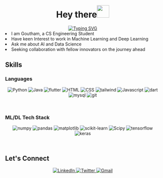 <h1 align="center">Hey there<img src="https://raw.githubusercontent.com/aemmadi/aemmadi/master/wave.gif" width="40"></h1>
<div align = "center">
<a href="https://git.io/typing-svg"><img src="https://readme-typing-svg.demolab.com?font=Fira+Code&weight=500&size=25&pause=1000&color=F730EB&center=true&vCenter=true&random=false&width=1000&height=100&lines=Machine+Learning+Enthusiast;Working+with+Fascinating+Models;Programmer;CS+Engineer+in+Profession" alt="Typing SVG" /></a>
</div>

<li>I am Goutham, a CS Engineering Student</li>
<li>Have keen Interest to work in Machine Learning and Deep Learning</li>
<li>Ask me about AI and Data Science</li>
<li>Seeking collaboration with fellow innovators on the journey ahead</li>


<h2>Skills</h2>
<h3>Languages</h3>
<p align = "center">
  <img src="https://img.shields.io/badge/python-3670A0?style=for-the-badge&logo=python&logoColor=ffdd54" alt="Python">
  <img src="https://img.shields.io/badge/java-%23ED8B00.svg?style=for-the-badge&logo=openjdk&logoColor=white" alt="Java">
  <img src='https://img.shields.io/badge/Flutter-%2302569B.svg?style=for-the-badge&logo=Flutter&logoColor=white' alt='flutter'>
  <img src="https://img.shields.io/badge/html5-%23E34F26.svg?style=for-the-badge&logo=html5&logoColor=white" alt="HTML">
  <img src="https://img.shields.io/badge/css3-%231572B6.svg?style=for-the-badge&logo=css3&logoColor=white" alt="CSS">
  <img src='https://img.shields.io/badge/tailwindcss-%2338B2AC.svg?style=for-the-badge&logo=tailwind-css&logoColor=white' alt='tailwind'>
  <img src="https://img.shields.io/badge/javascript-%23323330.svg?style=for-the-badge&logo=javascript&logoColor=%23F7DF1E" alt="Javascript">
  <img src="https://img.shields.io/badge/dart-%230175C2.svg?style=for-the-badge&logo=dart&logoColor=white" alt="dart">
  <img src='https://img.shields.io/badge/mysql-4479A1.svg?style=for-the-badge&logo=mysql&logoColor=white' alt='mysql'>
  <img src='https://img.shields.io/badge/git-%23F05033.svg?style=for-the-badge&logo=git&logoColor=white' alt='git'>
</p>
<br>
<h3>ML/DL Tech Stack</h3>
<p align = 'center'>
  <img src='https://img.shields.io/badge/numpy-%23013243.svg?style=for-the-badge&logo=numpy&logoColor=white' alt='numpy'>
  <img src='https://img.shields.io/badge/pandas-%23150458.svg?style=for-the-badge&logo=pandas&logoColor=white' alt='pandas'>
  <img src='https://img.shields.io/badge/Matplotlib-%23ffffff.svg?style=for-the-badge&logo=Matplotlib&logoColor=black' alt='matplotlib'>
  <img src='https://img.shields.io/badge/scikit--learn-%23F7931E.svg?style=for-the-badge&logo=scikit-learn&logoColor=white' alt='scikit-learn'>
  <img src='https://img.shields.io/badge/SciPy-%230C55A5.svg?style=for-the-badge&logo=scipy&logoColor=%white' alt='Scipy'>
  <img src='https://img.shields.io/badge/TensorFlow-%23FF6F00.svg?style=for-the-badge&logo=TensorFlow&logoColor=white' alt='tensorflow'>
  <img src='https://img.shields.io/badge/Keras-%23D00000.svg?style=for-the-badge&logo=Keras&logoColor=white' alt='keras'>
</p>
<br>
<h2>Let's Connect</h2>
<p align="center">
   <a href="https://www.linkedin.com/in/goutham-kumar-s-65a635224/" target="_blank">
    <img src="https://img.shields.io/badge/linkedin-%230077B5.svg?style=for-the-badge&logo=linkedin&logoColor=white" alt="LinkedIn">
  </a>
   <a href="https://twitter.com/goutham025">
    <img src="https://img.shields.io/badge/X-%23000000.svg?style=for-the-badge&logo=X&logoColor=white" alt="Twitter">
  </a>
    <a href="mailto:goutham4716@gmail.com">
    <img src="https://img.shields.io/badge/Gmail-D14836?style=for-the-badge&logo=gmail&logoColor=white" alt="Gmail">
  </a>
</p>


